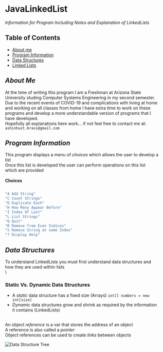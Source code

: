 # JavaLinkedList

_Information for Program Including Notes and Explanation of LinkedLists_

## **Table of Contents**

* [About me](https://github.com/Markay12/JavaLinkedList#about-me)
* [Program Information]()
* [Data Structures]()
* [Linked Lists]()



## **_About Me_**
At the time of writing this program I am a Freshman at Arizona State University studing Computer Systems Engineering in my second semester. Due to the recent events of COVID-19 and complications with living at home and working on all classes from home I have extra time to work on these programs and develop a more understandable version of programs that I have developed.\
Hopefully all explanations here work... if not feel free to contact me at:\
`ashinhust.brass@gmail.com`

## **_Program Information_**
This program displays a menu of _choices_ which allows the user to develop a list\
Once this list is developed the user can perform operations on this list which are provided\
\
**Choices**
```Java

"A Add String"
"C Count Strings"
"D Duplicate Each"
"H How Many Appear Before"
"I Index Of Last"
"L List Strings"
"Q Quit"
"R Remove from Even Indices"
"S Remove String at some Index"
"? Display Help"

```


## **_Data Structures_**
To understand LinkedLists you must first understand data structures and how they are used within lists\
\
### **Static Vs. Dynamic Data Structures**
* A _static_ data structure has a fixed size (Arrays) `int[] numbers = new int[size]`
* _Dynamic_ data structures grow and shrink as required by the information it contains (LinkedLists)

\
An object _reference_ is a var that stores the address of an object\
A reference is also called a _pointer_\
Object references can be used to create _links_ between objects

![Data Structure Tree](https://duckduckgo.com/?t=ffab&q=data+structures&iax=images&ia=images&iai=https%3A%2F%2Fwww.javatpoint.com%2Fds%2Fimages%2Fds-introduction.png)





